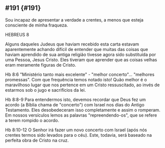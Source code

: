 ## #191 {#191}

Sou incapaz de apresentar a verdade a crentes, a menos que esteja consciente de minha fraqueza.

HEBREUS 8

Alguns daqueles Judeus que haviam recebido esta carta estavam aparentemente achando difícil de entender que muitas das coisas que haviam aprendido de sua antiga religião tivesse agora sido substituída por uma Pessoa, Jesus Cristo. Eles tiveram que aprender que as coisas velhas eram meramente figuras de Cristo.

Hb 8:6 &quot;Ministério tanto mais excelente&quot; - &quot;melhor concerto&quot;... &quot;melhores promessas&quot;. Com que frequência temos notado isto! Quão melhor é o maravilhoso lugar que nos pertence em um Cristo ressuscitado, ao invés de estarmos sob o jugo e sacrifícios da lei.

Hb 8:8-9 Para entendermos isto, devemos recordar que Deus fez um acordo (a Bíblia chama de &quot;concerto&quot;) com Israel nos dias do Antigo Testamento. Eles desobedeceram isso completamente e assim o romperam. Em nossos versículos lemos as palavras &quot;repreendendo-os&quot;, que se refere a terem rompido o acordo.

Hb 8:10-12 O Senhor irá fazer um novo concerto com Israel (após nós crentes termos sido levados para o céu). Este, todavia, será baseado na perfeita obra de Cristo na cruz.